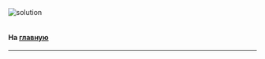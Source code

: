 

<img src="../art/2.1.8.task.png" alt="solution" >


```sql 

```
#### На [главную](https://github.com/BEPb/stepik_sql#readme)

---


